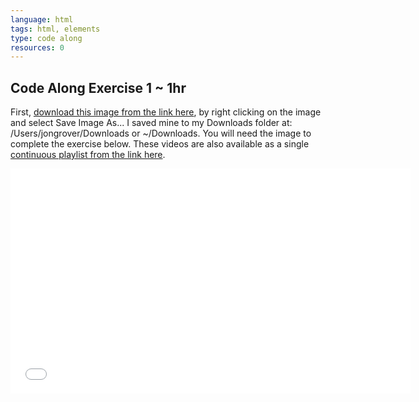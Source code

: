 ```yaml
---
language: html
tags: html, elements
type: code along
resources: 0
---
```


## Code Along Exercise 1 ~ 1hr

First, [download this image from the link here](http://jonathangrover.com/teaching/students/fe/intro-pic.jpg), by right clicking on the image and select Save Image As... I saved mine to my Downloads folder at: /Users/jongrover/Downloads or ~/Downloads. You will need the image to complete the exercise below. These videos are also available as a single [continuous playlist from the link here](https://www.youtube.com/watch?v=i61lTJ6OpDE&list=PLj148bJp5wiysyRx_Yza7VUXufTXJ-MUP).

<iframe width="640" height="360" src="//www.youtube.com/embed/i61lTJ6OpDE?list=PLj148bJp5wiysyRx_Yza7VUXufTXJ-MUP" frameborder="0" allowfullscreen></iframe>